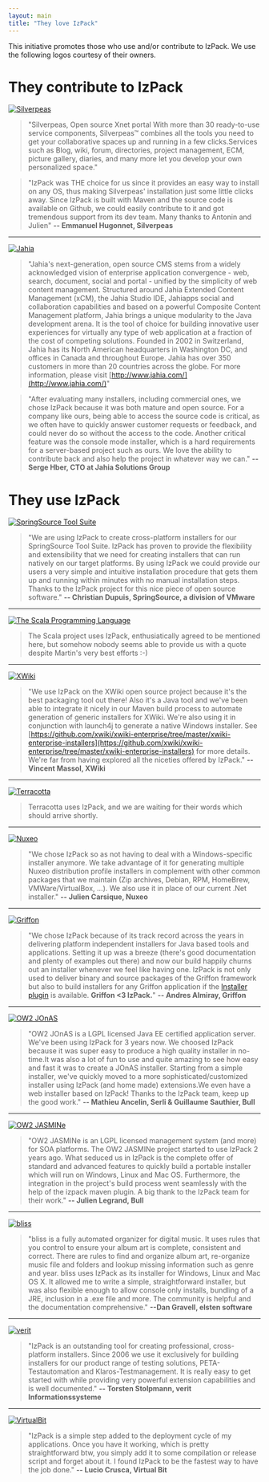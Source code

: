 ```yaml
---
layout: main
title: "They love IzPack"
---
```


<div class="well">
This initiative promotes those who use and/or contribute to IzPack. We use the following logos courtesy of their owners.
</div>

<div class="page-header">
  <h1>They contribute to IzPack</h1>
</div>

[![Silverpeas](/img-lovers/silverpeas.png)](http://www.silverpeas.com/)

> "Silverpeas, Open source Xnet portal 
> With more than 30 ready-to-use service components, Silverpeas™ combines all the tools you need to get your collaborative spaces up and running in a few clicks.Services such as Blog, wiki, forum, directories, project management, ECM, picture gallery, diaries, and many more let you develop your own personalized space."

> "IzPack was THE choice for us since it provides an easy way to install on any OS, thus making Silverpeas' installation just some little clicks away.
> Since IzPack is built with Maven and the source code is available on Github, we could easily contribute to it and got tremendous support from its dev team.
> Many thanks to Antonin and Julien" **-- Emmanuel Hugonnet, Silverpeas**

<hr/>

[![Jahia](/img-lovers/jahia.png)](http://www.jahia.com/)

> "Jahia's next-generation, open source CMS stems from a widely 
> acknowledged vision of enterprise application convergence - web, search, 
> document, social and portal - unified by the simplicity of web content 
> management. Structured around Jahia Extended Content Management (xCM), 
> the Jahia Studio IDE, Jahiapps social and collaboration capabilities and 
> based on a powerful Composite Content Management platform, Jahia brings 
> a unique modularity to the Java development arena. It is the tool of 
> choice for building innovative user experiences for virtually any type 
> of web application at a fraction of the cost of competing solutions. 
> Founded in 2002 in Switzerland, Jahia has its North American 
> headquarters in Washington DC, and offices in Canada and throughout 
> Europe. Jahia has over 350 customers in more than 20 countries across 
> the globe. For more information, please visit [http://www.jahia.com/](http://www.jahia.com/)"

> "After evaluating many installers, including commercial ones, we chose 
> IzPack because it was both mature and open source. For a company like 
> ours, being able to access the source code is critical, as we often have 
> to quickly answer customer requests or feedback, and could never do so 
> without the access to the code. Another critical feature was the console 
> mode installer, which is a hard requirements for a server-based project 
> such as ours. We love the ability to contribute back and also help the 
> project in whatever way we can." **-- Serge Hber, CTO at Jahia Solutions Group**

<div class="page-header">
  <h1>They use IzPack</h1>
</div>

[![SpringSource Tool Suite](/img-lovers/springsource.png)](http://www.springsource.com/developer/sts)

> "We are using IzPack to create cross-platform installers for our SpringSource Tool Suite. IzPack has proven to provide the flexibility and extensibility that we need for creating installers that can run natively on our target platforms. By using IzPack we could provide our users a very simple and intuitive installation procedure that gets them up and running within minutes with no manual installation steps. Thanks to the IzPack project for this nice piece of open source software." **-- Christian Dupuis, SpringSource, a division of VMware**

<hr/>

[![The Scala Programming Language](/img-lovers/scala.png)](http://www.scala-lang.org/)

> The Scala project uses IzPack, enthusiatically agreed to be mentioned here, but somehow nobody seems able to provide us with a quote despite Martin's very best efforts :-)

<hr/>

[![XWiki](/img-lovers/xwiki.png)](http://xwiki.org/)

> "We use IzPack on the XWiki open source project because it's the best packaging tool out there! Also it's a Java tool and we've been able to integrate it nicely in our Maven build process to automate generation of generic installers for XWiki. We're also using it in conjunction with launch4j to generate a native Windows installer. See [https://github.com/xwiki/xwiki-enterprise/tree/master/xwiki-enterprise-installers](https://github.com/xwiki/xwiki-enterprise/tree/master/xwiki-enterprise-installers) for more details. We're far from having explored all the niceties offered by IzPack." **-- Vincent Massol, XWiki**

<hr/>

[![Terracotta](/img-lovers/terracotta.jpg)](http://www.terracotta.org/)

> Terracotta uses IzPack, and we are waiting for their words which should arrive shortly.

<hr/>

[![Nuxeo](/img-lovers/nuxeo.png)](http://www.nuxeo.com/)

> "We chose IzPack so as not having to deal with a Windows-specific installer anymore. We take advantage of it for generating multiple Nuxeo distribution profile installers in complement with other common packages that we maintain (Zip archives, Debian, RPM, HomeBrew, VMWare/VirtualBox, ...). We also use it in place of our current .Net installer." **-- Julien Carsique, Nuxeo**

<hr/>

[![Griffon](http://dist.codehaus.org/griffon/media/griffon.png)](http://griffon.codehaus.org/)

> "We chose IzPack because of its track record across the years in delivering platform independent installers for Java based tools and applications. Setting it up was a breeze (there's good documentation and plenty of examples out there) and now our build happily churns out an installer whenever we feel like having one. IzPack is not only used to deliver binary and source packages of the Griffon framework but also to build installers for any Griffon application if the [Installer plugin](http://griffon.codehaus.org/installer+plugin) is available. **Griffon &lt;3 IzPack.**" **-- Andres Almiray, Griffon**

<hr/>

[![OW2 JOnAS](/img-lovers/jonas.jpg)](http://jonas.ow2.org/)

> "OW2 JOnAS is a LGPL licensed Java EE certified application server. We've been using IzPack for 3 years now. We choosed IzPack because it was super easy to produce a high quality installer in no-time.It was also a lot of fun to use and quite amazing to see how easy and fast it was to create a JOnAS installer. Starting from a simple installer, we've quickly moved to a more sophisticated/customized installer using IzPack (and home made) extensions.We even have a web installer based on IzPack! Thanks to the IzPack team, keep up the good work." **-- Mathieu Ancelin, Serli & Guillaume Sauthier, Bull**

<hr/>

[![OW2 JASMINe](/img-lovers/jasmine.png)](http://jasmine.ow2.org/)

> "OW2 JASMINe is an LGPL licensed management system (and more) for SOA platforms. The OW2 JASMINe project started to use IzPack 2 years ago. What seduced us in IzPack is the complete offer of standard and advanced features to quickly build a portable installer which will run on Windows, Linux and Mac OS. Furthermore, the integration in the project's build process went seamlessly with the help of the izpack maven plugin. A big thank to the IzPack team for their work." **-- Julien Legrand, Bull**

<hr/>

[![bliss](http://www.blisshq.com/images/logo.png)](http://www.blisshq.com/)

> "bliss is a fully automated organizer for digital music. It uses rules that you control to ensure your album art is complete, consistent and correct. There are rules to find and organize album art, re-organize music file and folders and lookup missing information such as genre and year.
bliss uses IzPack as its installer for Windows, Linux and Mac OS X. It allowed me to write a simple, straightforward installer, but was also flexible enough to allow console only installs, bundling of a JRE, inclusion in a .exe file and more. The community is helpful and the documentation comprehensive." **--Dan Gravell, elsten software**

<hr/>

[![verit](/img-lovers/verit.png)](http://www.verit.de/)

> "IzPack is an outstanding tool for creating professional, cross-platform installers. Since 2006 we use it exclusively for building installers for our product range of testing solutions, PETA-Testautomation and Klaros-Testmanagement. It is really easy to get started with while providing very powerful extension capabilities and is well documented." **-- Torsten Stolpmann, verit Informationssysteme**

<hr/>

[![VirtualBit](/img-lovers/virtualbit.png)](http://www.virtual-bit.com/)

> "IzPack is a simple step added to the deployment cycle of my applications. Once you have it working, which is pretty straightforward btw, you simply add it to some compilation or release script and forget about it.
> I found IzPack to be the fastest way to have the job done." **-- Lucio Crusca, Virtual Bit**




